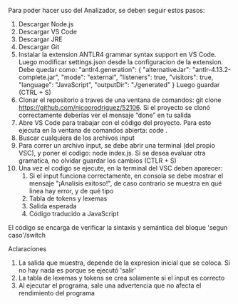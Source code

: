 Para poder hacer uso del Analizador, se deben seguir estos pasos:
1. Descargar Node.js
2. Descargar VS Code
3. Descargar JRE
4. Descargar Git
5. Instalar la extension ANTLR4 grammar syntax support en VS Code. Luego modificar settings.json desde la configuracion de la extension. Debe quedar como:
"antlr4.generation": {
 "alternativeJar": "antlr-4.13.2-complete.jar",
 "mode": "external",
 "listeners": true,
 "visitors": true,
 "language": "JavaScript",
 "outputDir": "./generated"
}
Luego guardar (CTRL + S)
6. Clonar el repositorio a traves de una ventana de comandos: git clone https://github.com/nicoorodriguez/52106. Si el proyecto se clonó correctamente deberías ver el mensaje “done” en tu salida
7. Abre VS Code para trabajar con el código del proyecto. Para esto ejecuta en la ventana de comandos abierta: code .
8. Buscar cualquiera de los archivos input
9. Para correr un archivo input, se debe abrir una terminal (del propio VSC), y poner el codigo: node index.js. Si se desea evaluar otra gramatica, no olvidar guardar los cambios (CTLR + S)
10. Una vez el codigo se ejecute, en la terminal del VSC deben aparecer:
    1. Si el input funciona correctamente, en consola se debe mostrar el mensaje "¡Analisis exitoso!", de caso             contrario se muestra en qué linea hay error, y de qué tipo
    2. Tabla de tokens y lexemas
    3. Salida esperada
    4. Código traducido a JavaScript 

El código se encarga de verificar la sintaxis y semántica del bloque 'segun caso'/switch

Aclaraciones
1. La salida que muestra, depende de la expresion inicial que se coloca. Si no hay nada es porque se ejecutó 'salir'
2. La tabla de lexemas y tokens se crea solamente si el input es correcto
3. Al ejecutar el programa, sale una advertencia que no afecta el rendimiento del programa

